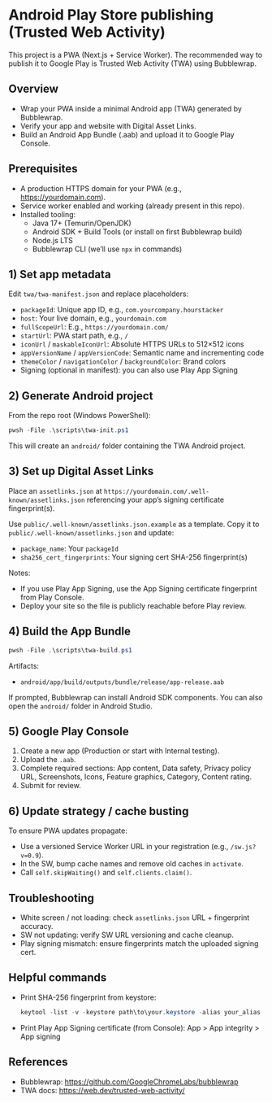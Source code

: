# Android Play Store publishing (Trusted Web Activity)

This project is a PWA (Next.js + Service Worker). The recommended way to publish it to Google Play is Trusted Web Activity (TWA) using Bubblewrap.

## Overview
- Wrap your PWA inside a minimal Android app (TWA) generated by Bubblewrap.
- Verify your app and website with Digital Asset Links.
- Build an Android App Bundle (.aab) and upload it to Google Play Console.

## Prerequisites
- A production HTTPS domain for your PWA (e.g., https://yourdomain.com).
- Service worker enabled and working (already present in this repo).
- Installed tooling:
  - Java 17+ (Temurin/OpenJDK)
  - Android SDK + Build Tools (or install on first Bubblewrap build)
  - Node.js LTS
  - Bubblewrap CLI (we’ll use `npx` in commands)

## 1) Set app metadata
Edit `twa/twa-manifest.json` and replace placeholders:

- `packageId`: Unique app ID, e.g., `com.yourcompany.hourstacker`
- `host`: Your live domain, e.g., `yourdomain.com`
- `fullScopeUrl`: E.g., `https://yourdomain.com/`
- `startUrl`: PWA start path, e.g., `/`
- `iconUrl` / `maskableIconUrl`: Absolute HTTPS URLs to 512×512 icons
- `appVersionName` / `appVersionCode`: Semantic name and incrementing code
- `themeColor` / `navigationColor` / `backgroundColor`: Brand colors
- Signing (optional in manifest): you can also use Play App Signing

## 2) Generate Android project

From the repo root (Windows PowerShell):

```powershell
pwsh -File .\scripts\twa-init.ps1
```

This will create an `android/` folder containing the TWA Android project.

## 3) Set up Digital Asset Links

Place an `assetlinks.json` at `https://yourdomain.com/.well-known/assetlinks.json` referencing your app’s signing certificate fingerprint(s).

Use `public/.well-known/assetlinks.json.example` as a template. Copy it to `public/.well-known/assetlinks.json` and update:

- `package_name`: Your `packageId`
- `sha256_cert_fingerprints`: Your signing cert SHA-256 fingerprint(s)

Notes:
- If you use Play App Signing, use the App Signing certificate fingerprint from Play Console.
- Deploy your site so the file is publicly reachable before Play review.

## 4) Build the App Bundle

```powershell
pwsh -File .\scripts\twa-build.ps1
```

Artifacts:
- `android/app/build/outputs/bundle/release/app-release.aab`

If prompted, Bubblewrap can install Android SDK components. You can also open the `android/` folder in Android Studio.

## 5) Google Play Console
1. Create a new app (Production or start with Internal testing).
2. Upload the `.aab`.
3. Complete required sections: App content, Data safety, Privacy policy URL, Screenshots, Icons, Feature graphics, Category, Content rating.
4. Submit for review.

## 6) Update strategy / cache busting
To ensure PWA updates propagate:
- Use a versioned Service Worker URL in your registration (e.g., `/sw.js?v=0.9`).
- In the SW, bump cache names and remove old caches in `activate`.
- Call `self.skipWaiting()` and `self.clients.claim()`.

## Troubleshooting
- White screen / not loading: check `assetlinks.json` URL + fingerprint accuracy.
- SW not updating: verify SW URL versioning and cache cleanup.
- Play signing mismatch: ensure fingerprints match the uploaded signing cert.

## Helpful commands
- Print SHA-256 fingerprint from keystore:
  ```powershell
  keytool -list -v -keystore path\to\your.keystore -alias your_alias
  ```
- Print Play App Signing certificate (from Console): App > App integrity > App signing

## References
- Bubblewrap: https://github.com/GoogleChromeLabs/bubblewrap
- TWA docs: https://web.dev/trusted-web-activity/
